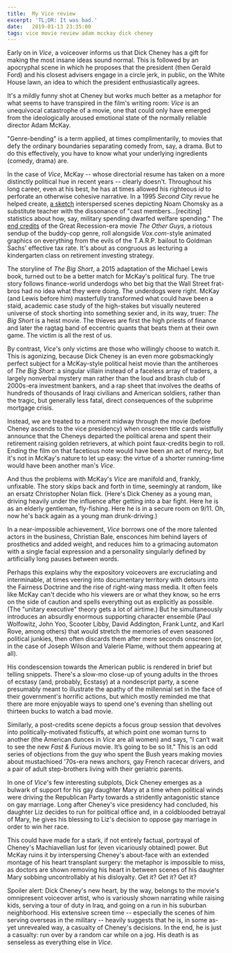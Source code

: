 ```yaml
---
title:  My Vice review
excerpt: 'TL;DR: It was bad.'
date:   2019-01-13 23:35:00
tags: vice movie review adam mcckay dick cheney
---
```

Early on in *Vice*, a voiceover informs us that Dick Cheney has a gift for making the most insane ideas sound normal. This is followed by an apocryphal scene in which he proposes that the president (then Gerald Ford) and his closest advisers engage in a circle jerk, in public, on the White House lawn, an idea to which the president enthusiastically agrees.

It's a mildly funny shot at Cheney but works much better as a metaphor for what seems to have transpired in the film's writing room: *Vice* is an unequivocal catastrophe of a movie, one that could only have emerged from the ideologically aroused emotional state of the normally reliable director Adam McKay.

"Genre-bending" is a term applied, at times complimentarily, to movies that defy the ordinary boundaries separating comedy from, say, a drama. But to do this effectively, you have to know what your underlying ingredients (comedy, drama) are.

In the case of *Vice*, McKay -- whose directorial resume has taken on a more distinctly political hue in recent years -- clearly doesn't. Throughout his long career, even at his best, he has at times allowed his righteous *id* to perforate an otherwise cohesive narrative. In a 1995 *Second City* revue he helped create, [a sketch](https://www.nytimes.com/2018/11/29/magazine/adam-mckay-dick-cheney-vice.html) interspersed scenes depicting Noam Chomsky as a substitute teacher with the dissonance of "cast members...[reciting] statistics about how, say, military spending dwarfed welfare spending." The [end credits](https://www.youtube.com/watch?v=3yBfWz2bSOQ) of the Great Recession-era movie *The Other Guys*, a riotous sendup of the buddy-cop genre, roll alongside *Vox.com*-style animated graphics on everything from the evils of the T.A.R.P. bailout to Goldman Sachs' effective tax rate. It's about as congruous as lecturing a kindergarten class on retirement investing strategy.

The storyline of *The Big Short*, a 2015 adaptation of the Michael Lewis book, turned out to be a better match for McKay's political fury. The true story follows finance-world underdogs who bet big that the Wall Street frat-bros had no idea what they were doing. The underdogs were right. McKay (and Lewis before him) masterfully transformed what could have been a staid, academic case study of the high-stakes but visually neutered universe of stock shorting into something sexier and, in its way, truer: *The Big Short* is a heist movie. The thieves are first the high priests of finance and later the ragtag band of eccentric quants that beats them at their own game. The victim is all the rest of us.

By contrast, *Vice*'s only victims are those who willingly choose to watch it. This is agonizing, because Dick Cheney is an even more gobsmackingly perfect subject for a McKay-style political heist movie than the antiheroes of *The Big Short*: a singular villain instead of a faceless array of traders, a largely nonverbal mystery man rather than the loud and brash club of 2000s-era investment bankers, and a rap sheet that involves the deaths of hundreds of thousands of Iraqi civilians and American soldiers, rather than the tragic, but generally less fatal, direct consequences of the subprime mortgage crisis.

Instead, we are treated to a moment midway through the movie (before Cheney ascends to the vice presidency) when onscreen title cards wistfully announce that the Cheneys departed the political arena and spent their retirement raising golden retrievers, at which point faux-credits begin to roll. Ending the film on that facetious note would have been an act of mercy, but it's not in McKay's nature to let up easy: the virtue of a shorter running-time would have been another man's *Vice*.

And thus the problems with McKay's *Vice* are manifold and, frankly, unfixable. The story skips back and forth in time, seemingly at random, like an ersatz Christopher Nolan flick. (Here's Dick Cheney as a young man, driving heavily under the influence after getting into a bar fight. Here he is as an elderly gentleman, fly-fishing. Here he is in a secure room on 9/11. Oh, now he's back again as a young man drunk-driving.)

In a near-impossible achievement, *Vice* borrows one of the more talented actors in the business, Christian Bale, ensconces him behind layers of prosthetics and added weight, and reduces him to a grimacing automaton with a single facial expression and a personality singularly defined by artificially long pauses between words.

Perhaps this explains why the expository voiceovers are excruciating and interminable, at times veering into documentary territory with detours into the Fairness Doctrine and the rise of right-wing mass media. It often feels like McKay can't decide who his viewers are or what they know, so he errs on the side of caution and spells everything out as explicitly as possible. (The "unitary executive" theory gets a lot of airtime.) But he simultaneously introduces an absurdly enormous supporting character ensemble (Paul Wolfowitz, John Yoo, Scooter Libby, David Addington, Frank Luntz, and Karl Rove, among others) that would stretch the memories of even seasoned political junkies, then often discards them after mere seconds onscreen (or, in the case of Joseph Wilson and Valerie Plame, without them appearing at all).

His condescension towards the American public is rendered in brief but telling snippets.  There's a slow-mo close-up of young adults in the throes of ecstasy (and, probably, Ecstasy) at a nondescript party, a scene presumably meant to illustrate the apathy of the millennial set in the face of their government's horrific actions, but which mostly reminded me that there are more enjoyable ways to spend one's evening than shelling out thirteen bucks to watch a bad movie.

Similarly, a post-credits scene depicts a focus group session that devolves into politically-motivated fisticuffs, at which point one woman turns to another (the American dunces in *Vice* are all women) and says, "I can’t wait to see the new *Fast & Furious* movie. It’s going to be so lit." This is an odd series of objections from the guy who spent the Bush years making movies about mustachioed '70s-era news anchors, gay French racecar drivers, and a pair of adult step-brothers living with their geriatric parents.

In one of *Vice*'s few interesting subplots, Dick Cheney emerges as a bulwark of support for his gay daughter Mary at a time when political winds were driving the Republican Party towards a stridently antagonistic stance on gay marriage. Long after Cheney's vice presidency had concluded, his daughter Liz decides to run for political office and, in a coldblooded betrayal of Mary, he gives his blessing to Liz's decision to oppose gay marriage in order to win her race.

This could have made for a stark, if not entirely factual, portrayal of Cheney's Machiavellian lust for (even vicariously obtained) power. But McKay ruins it by interspersing Cheney's about-face with an extended montage of his heart transplant surgery: the metaphor is impossible to miss, as doctors are shown removing his heart in between scenes of his daughter Mary sobbing uncontrollably at his disloyalty. Get it? Get it? Get it?

Spoiler alert: Dick Cheney's new heart, by the way, belongs to the movie's omnipresent voiceover artist, who is variously shown narrating while raising kids, serving a tour of duty in Iraq, and going on a run in his suburban neighborhood. His extensive screen time -- especially the scenes of him serving overseas in the military -- heavily suggests that he is, in some as-yet unrevealed way, a casualty of Cheney's decisions. In the end, he is just a casualty: run over by a random car while on a jog. His death is as senseless as everything else in *Vice*.
